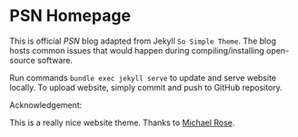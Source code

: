 # PSN Homepage

This is official _PSN_ blog adapted from Jekyll `So Simple Theme`. The blog hosts common issues that would happen during compiling/installing open-source software. 

Run commands `bundle exec jekyll serve` to update and serve website locally. To upload website, simply commit and push to GitHub repository.


Acknowledgement:

This is a really nice website theme. Thanks to [Michael Rose](http://mademistakes.com).
